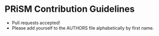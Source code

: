 PRiSM Contribution Guidelines
===============================

 - Pull requests accepted!
 - Please add yourself to the AUTHORS file alphabetically by first name.

